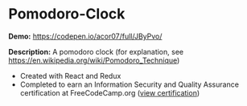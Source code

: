 # Pomodoro-Clock
**Demo:**  https://codepen.io/acor07/full/JByPvo/

**Description:** A pomodoro clock (for explanation, see https://en.wikipedia.org/wiki/Pomodoro_Technique)
* Created with React and Redux
* Completed to earn an Information Security and Quality Assurance certification at FreeCodeCamp.org ([view certification](https://www.freecodecamp.org/certification/fcca50f642d-7c7c-48e9-805b-e0457529b232/information-security-and-quality-assurance))


